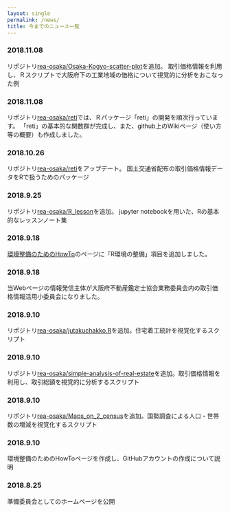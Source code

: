 ```yaml
---
layout: single
permalink: /news/
title: 今までのニュース一覧
---
```



### 2018.11.08
リポジトリ[rea-osaka/Osaka-Kogyo-scatter-plot](https://github.com/rea-osaka/Osaka-Kogyo-scatter-plot)を追加。
取引価格情報を利用し、Ｒスクリプトで大阪府下の工業地域の価格について視覚的に分析をおこなった例

### 2018.11.08
リポジトリ[rea-osaka/reti](https://github.com/rea-osaka/reti)では、Ｒパッケージ「reti」の開発を順次行っています。
「reti」の基本的な関数群が完成し、また、github上のWikiページ（使い方等の概要）も作成しました。

### 2018.10.26
リポジトリ[rea-osaka/reti](https://github.com/rea-osaka/reti)をアップデート。
国土交通省配布の取引価格情報データをRで扱うためのパッケージ

### 2018.9.25
リポジトリ[rea-osaka/R_lesson](https://github.com/rea-osaka/R_lesson)を追加。
jupyter notebookを用いた、Rの基本的なレッスンノート集

### 2018.9.18
[環境整備のためのHowTo](/works/howto/)のページに「R環境の整備」項目を追加しました。

### 2018.9.18
当Webページの情報発信主体が大阪府不動産鑑定士協会業務委員会内の取引価格情報活用小委員会になりました。

### 2018.9.10
リポジトリ[rea-osaka/jutakuchakko.R](https://github.com/rea-osaka/jutakuchakko.R)を追加。住宅着工統計を視覚化するスクリプト

### 2018.9.10
リポジトリ[rea-osaka/simple-analysis-of-real-estate](https://github.com/rea-osaka/simple-analysis-of-real-estate)を追加。取引価格情報を利用し、取引総額を視覚的に分析するスクリプト

### 2018.9.10
リポジトリ[rea-osaka/Maps_on_2_census](https://github.com/rea-osaka/Maps_on_2_census)を追加。国勢調査による人口・世帯数の増減を視覚化するスクリプト

### 2018.9.10
環境整備のためのHowToページを作成し、GitHubアカウントの作成について説明

### 2018.8.25
準備委員会としてのホームページを公開



